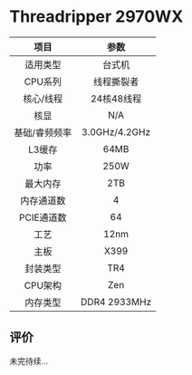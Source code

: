 # Threadripper 2970WX

| 项目 | 参数 |
| :------: | :------: |
|适用类型 | 台式机|
|CPU系列| 线程撕裂者 |
|核心/线程| 24核48线程|
|核显| N/A |
|基础/睿频频率 |3.0GHz/4.2GHz|
| L3缓存| 64MB|
|功率| 250W |
|最大内存| 2TB |
|内存通道数| 4 |
|PCIE通道数| 64 |
|工艺|12nm |
|主板| X399 |
|封装类型| TR4 |
|CPU架构|  Zen  |
|内存类型| DDR4 2933MHz |

## 评价

 未完待续...
